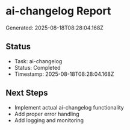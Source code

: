 # ai-changelog Report

Generated: 2025-08-18T08:28:04.168Z

## Status
- Task: ai-changelog
- Status: Completed
- Timestamp: 2025-08-18T08:28:04.168Z

## Next Steps
- Implement actual ai-changelog functionality
- Add proper error handling
- Add logging and monitoring
